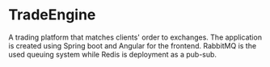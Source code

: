 # TradeEngine
A trading platform that matches clients' order to exchanges. The application is created using Spring boot and Angular for the frontend. RabbitMQ is the used queuing system while Redis is deployment as a pub-sub.

